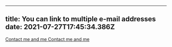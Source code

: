 
---
title: You can link to multiple e-mail addresses
date: 2021-07-27T17:45:34.386Z
---
<!-- comma separated list without spaces and/or url encoded with %20 -->
<a href="mailto:manuel@matuzo.at,manuel@webclerks.at">
 Contact me and me
</a>

<!-- or with ?to= parameter -->
<a href="mailto:manuel@matuzo.at?to=manuel@webclerks.at">
 Contact me and me
</a>
